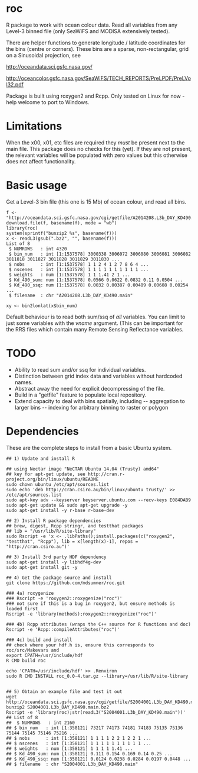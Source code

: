 roc
=====

R package to work with ocean colour data. Read all variables from any Level-3 binned file (only SeaWiFS and 
MODISA extensively tested). 

There are helper functions to generate longitude / latitude coordinates for the bins (centre or corners). These bins
are a sparse, non-rectangular, grid on a Sinusoidal projection, see 

http://oceandata.sci.gsfc.nasa.gov/

http://oceancolor.gsfc.nasa.gov/SeaWiFS/TECH_REPORTS/PreLPDF/PreLVol32.pdf

Package is built using roxygen2 and Rcpp. Only tested on Linux for now - help welcome to port to Windows. 

Limitations
====
When the x00, x01, etc files are required they *must* be present next to the main file. This package does no checks for this (yet). If they are not present, the relevant variables will be populated with zero values but this otherwise does not affect functionality. 

Basic usage
====

Get a Level-3 bin file  (this one is 15 Mb) of ocean colour, and read all bins. 

```{r}
f <- "http://oceandata.sci.gsfc.nasa.gov/cgi/getfile/A2014208.L3b_DAY_KD490.main.bz2"
download.file(f, basename(f), mode = "wb")
library(roc)
system(sprintf("bunzip2 %s", basename(f)))
x <- readL3(gsub(".bz2", "", basename(f)))
List of 8
 $ NUMROWS   : int 4320
 $ bin_num   : int [1:1537578] 3000338 3006072 3006080 3006081 3006082 3011818 3011827 3011828 3011829 3011830 ...
 $ nobs      : int [1:1537578] 1 1 2 4 1 2 7 8 6 4 ...
 $ nscenes   : int [1:1537578] 1 1 1 1 1 1 1 1 1 1 ...
 $ weights   : num [1:1537578] 1 1 1.41 2 1 ...
 $ Kd_490_sum: num [1:1537578] 0.0566 0.0622 0.0832 0.11 0.0504 ...
 $ Kd_490_ssq: num [1:1537578] 0.0032 0.00387 0.00489 0.00608 0.00254 ...
 $ filename  : chr "A2014208.L3b_DAY_KD490.main"
 
xy <- bin2lonlat(x$bin_num)
```

Default behaviour is to read both sum/ssq of *all* variables. You can limit to just some variables with the *vname* argument. (This can be important for the RRS files which contain many Remote Sensing Reflectance variables. 

TODO
====

- Ability to read sum and/or ssq for individual variables. 
- Distinction between grid index data and variables without hardcoded names. 
- Abstract away the need for explicit decompressing of the file. 
- Build in a "getfile" feature to populate local repository. 
- Extend capacity to deal with bins spatially, including
-- aggregation to larger bins
-- indexing for arbitrary binning to raster or polygon

Dependencies
====

These are the complete steps to install from a basic Ubuntu system.  

```{bash}
## 1) Update and install R

## using Nectar image "NeCTAR Ubuntu 14.04 (Trusty) amd64"
## key for apt-get update, see http://cran.r-project.org/bin/linux/ubuntu/README
sudo chown ubuntu /etc/apt/sources.list
sudo echo 'deb http://cran.csiro.au/bin/linux/ubuntu trusty/' >> /etc/apt/sources.list
sudo apt-key adv --keyserver keyserver.ubuntu.com --recv-keys E084DAB9
sudo apt-get update && sudo apt-get upgrade -y
sudo apt-get install -y r-base r-base-dev 

## 2) Install R package dependencies
## brew, digest, Rcpp stringr, and testthat packages
## lib = "/usr/lib/R/site-library"
sudo Rscript -e 'x <- .libPaths();install.packages(c("roxygen2", "testthat", "Rcpp"), lib = x[length(x)-1], repos = "http://cran.csiro.au")'

## 3) Install 3rd party HDF dependency
sudo apt-get install -y libhdf4g-dev
sudo apt-get install git -y

## 4) Get the package source and install
git clone https://github.com/mdsumner/roc.git

### 4a) roxygenize
### Rscript -e 'roxygen2::roxygenize("roc")'
### not sure if this is a bug in roxygen2, but ensure methods is loaded first
Rscript -e 'library(methods);roxygen2::roxygenize("roc")'

### 4b) Rcpp attributes (wraps the C++ source for R functions and doc)
Rscript -e 'Rcpp::compileAttributes("roc")'

### 4c) build and install
## check where your hdf.h is, ensure this corresponds to roc/src/Makevars and
export CPATH=/usr/include/hdf
R CMD build roc

echo 'CPATH=/usr/include/hdf' >> .Renviron
sudo R CMD INSTALL roc_0.0-4.tar.gz --library=/usr/lib/R/site-library


## 5) Obtain an example file and test it out
wget http://oceandata.sci.gsfc.nasa.gov/cgi/getfile/S2004001.L3b_DAY_KD490.main.bz2
bunzip2 S2004001.L3b_DAY_KD490.main.bz2
Rscript -e 'library(roc);str(readL3("S2004001.L3b_DAY_KD490.main"))'
## List of 8
##  $ NUMROWS   : int 2160
## $ bin_num   : int [1:358121] 73217 74173 74181 74183 75135 75136 75144 75145 75146 75216 ...
## $ nobs      : int [1:358121] 1 1 1 1 2 2 1 2 2 1 ...
## $ nscenes   : int [1:358121] 1 1 1 1 1 1 1 1 1 1 ...
## $ weights   : num [1:358121] 1 1 1 1 1.41 ...
## $ Kd_490_sum: num [1:358121] 0.111 0.154 0.169 0.14 0.25 ...
## $ Kd_490_ssq: num [1:358121] 0.0124 0.0238 0.0284 0.0197 0.0448 ...
## $ filename  : chr "S2004001.L3b_DAY_KD490.main"
```

